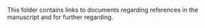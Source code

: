 This folder contains links to documents regarding references in the manuscript and for further regarding.
